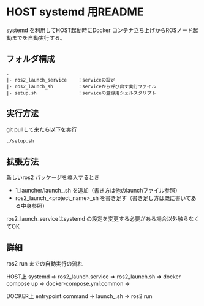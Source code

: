# HOST systemd 用README

systemd を利用してHOST起動時にDocker コンテナ立ち上げからROSノード起動までを自動実行する。

## フォルダ構成

```
.
|- ros2_launch_service    ：serviceの設定
|- ros2_launch_sh         ：serviceから呼び出す実行ファイル
|- setup.sh               ：serviceの登録用シェルスクリプト
```

## 実行方法

git pullして来たら以下を実行

```bash
./setup.sh
```

## 拡張方法

新しいros2 パッケージを導入するとき

- 1_launcher/launch_<package>.sh を追加（書き方は他のlaunchファイル参照）
- ros2_launch_<project_name>_sh を書き足す（書き足し方は既に書いてある中身参照）

ros2_launch_serviceはsystemd の設定を変更する必要がある場合以外触らなくてOK

## 詳細

ros2 run までの自動実行の流れ

HOST上
systemd => ros2_launch.service => ros2_launch.sh => docker compose up => docker-compose.yml:common =>

DOCKER上
entrypoint:command => launch_<package>.sh => ros2 run
